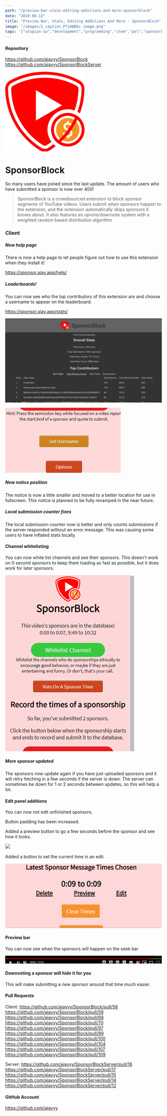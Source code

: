 ```yaml
---
path: "/preview-bar-stats-editing-additions-and-more-sponsorblock"
date: "2019-08-13"
title: "Preview Bar, Stats, Editing Additions And More - SponsorBlock"
image: "/images/2_caption_P7jmWDbc-image.png"
tags: '["utopian-io","development","programming","stem","pal","sponsorblock","marlians"]'
---
```


#### Repository
https://github.com/ajayyy/SponsorBlock
https://github.com/ajayyy/SponsorBlockServer

![image.png](./images/gBb8T4DG-image.png)

# SponsorBlock

So many users have joined since the last update. The amount of users who have submitted a sponsor is now over 400!

> SponsorBlock is a crowdsourced extension to block sponsor segments of YouTube videos. Users submit when sponsors happen to the extension, and the extension automatically skips sponsors it knows about. It also features an upvote/downvote system with a weighted random based distribution algorithm

### Client

##### New help page

There is now a help page to let people figure out how to use this extension when they install it!

https://sponsor.ajay.app/help/

##### Leaderboards!

You can now see who the top contributors of this extension are and choose a username to appear on the leaderboard.

https://sponsor.ajay.app/stats/

![image.png](./images/P7jmWDbc-image.png)

![](./images/usernames.gif)

##### New notice position

The notice is now a little smaller and moved to a better location for use in fullscreen. This notice is planned to be fully revamped in the near future.

##### Local submission counter fixes

The local submission counter now is better and only counts submissions if the server responded without an error message. This was causing some users to have inflated stats locally.

#### Channel whitelisting

You can now white list channels and see their sponsors. This doesn't work on 0 second sponsors to keep them loading as fast as possible, but it does work for later sponsors.

![](./images/whitelisting.gif)


##### More sponsor updated

The sponsors now update again if you have just uploaded sponsors and it will retry fetching in a few seconds if the server is down. The server can sometimes be down for 1 or 2 seconds between updates, so this will help a lot.

#### Edit panel additions

You can now not edit unfinished sponsors.

Button padding has been increased.

Added a preview button to go a few seconds before the sponsor and see how it looks.

![](./images/50ogSx3.gif)

Added a button to set the current time in an edit.

![](./images/current_time.gif)

#### Preview bar

You can now see when the sponsors will happen on the seek bar

![](./images/unknown.png)

#### Downvoting a sponsor will hide it for you

This will make submitting a new sponsor around that time much easier.

#### Pull Requests

Client:
https://github.com/ajayyy/SponsorBlock/pull/56
https://github.com/ajayyy/SponsorBlock/pull/59
https://github.com/ajayyy/SponsorBlock/pull/68
https://github.com/ajayyy/SponsorBlock/pull/70
https://github.com/ajayyy/SponsorBlock/pull/97
https://github.com/ajayyy/SponsorBlock/pull/99
https://github.com/ajayyy/SponsorBlock/pull/100
https://github.com/ajayyy/SponsorBlock/pull/104
https://github.com/ajayyy/SponsorBlock/pull/107
https://github.com/ajayyy/SponsorBlock/pull/109

Server:
https://github.com/ajayyy/SponsorBlockServer/pull/18
https://github.com/ajayyy/SponsorBlockServer/pull/17
https://github.com/ajayyy/SponsorBlockServer/pull/15
https://github.com/ajayyy/SponsorBlockServer/pull/14
https://github.com/ajayyy/SponsorBlockServer/pull/12

#### GitHub Account
https://github.com/ajayyy